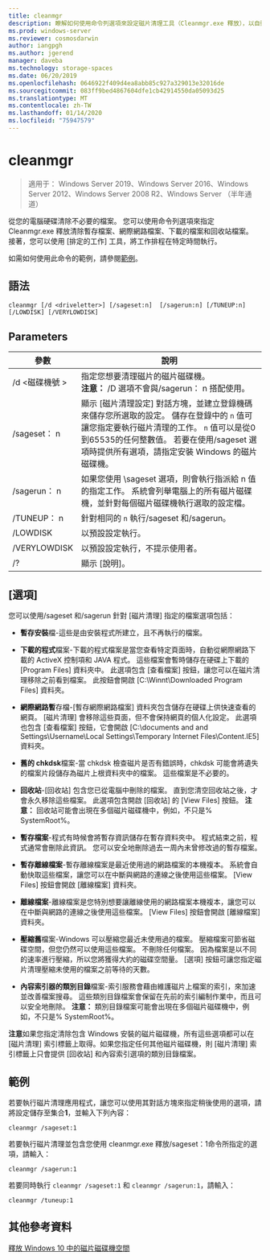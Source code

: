```yaml
---
title: cleanmgr
description: 瞭解如何使用命令列選項來設定磁片清理工具（Cleanmgr.exe 釋放），以自動清除特定檔案。
ms.prod: windows-server
ms.reviewer: cosmosdarwin
author: iangpgh
ms.author: jgerend
manager: daveba
ms.technology: storage-spaces
ms.date: 06/20/2019
ms.openlocfilehash: 0646922f409d4ea8abb85c927a329013e32016de
ms.sourcegitcommit: 083ff9bed4867604dfe1cb42914550da05093d25
ms.translationtype: MT
ms.contentlocale: zh-TW
ms.lasthandoff: 01/14/2020
ms.locfileid: "75947579"
---
```

# <a name="cleanmgr"></a>cleanmgr

> 適用于： Windows Server 2019、Windows Server 2016、Windows Server 2012、Windows Server 2008 R2、Windows Server （半年通道）

從您的電腦硬碟清除不必要的檔案。 您可以使用命令列選項來指定 Cleanmgr.exe 釋放清除暫存檔案、網際網路檔案、下載的檔案和回收站檔案。 接著，您可以使用 [排定的工作] 工具，將工作排程在特定時間執行。

如需如何使用此命令的範例，請參閱[範例](#examples)。

## <a name="syntax"></a>語法

```
cleanmgr [/d <driveletter>] [/sageset:n]  [/sagerun:n] [/TUNEUP:n] [/LOWDISK] [/VERYLOWDISK]
```

## <a name="parameters"></a>Parameters

|      參數      |    說明     |
| ------------------- | ------------------ |
|  /d \<磁碟機號 >          | 指定您想要清理磁片的磁片磁碟機。<br>**注意：** /D 選項不會與/sagerun： n 搭配使用。 |
| /sageset： n | 顯示 [磁片清理設定] 對話方塊，並建立登錄機碼來儲存您所選取的設定。 儲存在登錄中的 `n` 值可讓您指定要執行磁片清理的工作。 `n` 值可以是從0到65535的任何整數值。 若要在使用/sageset 選項時提供所有選項，請指定安裝 Windows 的磁片磁碟機。  |
|  /sagerun： n  |  如果您使用 \sageset 選項，則會執行指派給 n 值的指定工作。 系統會列舉電腦上的所有磁片磁碟機，並針對每個磁片磁碟機執行選取的設定檔。           |
| /TUNEUP： n    | 針對相同的 `n` 執行/sageset 和/sagerun。 |
| /LOWDISK     | 以預設設定執行。 |
| /VERYLOWDISK | 以預設設定執行，不提示使用者。 |
| /?           | 顯示 [說明]。 |

## <a name="options"></a>[選項]

您可以使用/sageset 和/sagerun 針對 [磁片清理] 指定的檔案選項包括：

- **暫存安裝**檔-這些是由安裝程式所建立，且不再執行的檔案。

- **下載的程式**檔案-下載的程式檔案是當您查看特定頁面時，自動從網際網路下載的 ActiveX 控制項和 JAVA 程式。 這些檔案會暫時儲存在硬碟上下載的 [Program Files] 資料夾中。 此選項包含 [查看檔案] 按鈕，讓您可以在磁片清理移除之前看到檔案。 此按鈕會開啟 [C:\Winnt\Downloaded Program Files] 資料夾。

- **網際網路暫**存檔-[暫存網際網路檔案] 資料夾包含儲存在硬碟上供快速查看的網頁。 [磁片清理] 會移除這些頁面，但不會保持網頁的個人化設定。 此選項也包含 [查看檔案] 按鈕，它會開啟 [C:\documents and and Settings\Username\Local Settings\Temporary Internet Files\Content.IE5] 資料夾。 

- **舊的 chkdsk**檔案-當 chkdsk 檢查磁片是否有錯誤時，chkdsk 可能會將遺失的檔案片段儲存為磁片上根資料夾中的檔案。 這些檔案是不必要的。

- **回收站**-[回收站] 包含您已從電腦中刪除的檔案。 直到您清空回收站之後，才會永久移除這些檔案。 此選項包含開啟 [回收站] 的 [View Files] 按鈕。 **注意：** 回收站可能會出現在多個磁片磁碟機中，例如，不只是% SystemRoot%。

- **暫存檔案**-程式有時候會將暫存資訊儲存在暫存資料夾中。 程式結束之前，程式通常會刪除此資訊。 您可以安全地刪除過去一周內未曾修改過的暫存檔案。

- **暫存離線檔案**-暫存離線檔案是最近使用過的網路檔案的本機複本。 系統會自動快取這些檔案，讓您可以在中斷與網路的連線之後使用這些檔案。 [View Files] 按鈕會開啟 [離線檔案] 資料夾。

- **離線檔案**-離線檔案是您特別想要讓離線使用的網路檔案本機複本，讓您可以在中斷與網路的連線之後使用這些檔案。 [View Files] 按鈕會開啟 [離線檔案] 資料夾。

- **壓縮舊**檔案-Windows 可以壓縮您最近未使用過的檔案。 壓縮檔案可節省磁碟空間，但您仍然可以使用這些檔案。 不刪除任何檔案。 因為檔案是以不同的速率進行壓縮，所以您將獲得大約的磁碟空間量。 [選項] 按鈕可讓您指定磁片清理壓縮未使用的檔案之前等待的天數。

- **內容索引器的類別目錄**檔案-索引服務會藉由維護磁片上檔案的索引，來加速並改善檔案搜尋。 這些類別目錄檔案會保留在先前的索引編制作業中，而且可以安全地刪除。 **注意：** 類別目錄檔案可能會出現在多個磁片磁碟機中，例如，不只是% SystemRoot%。

**注意**如果您指定清除包含 Windows 安裝的磁片磁碟機，所有這些選項都可以在 [磁片清理] 索引標籤上取得。如果您指定任何其他磁片磁碟機，則 [磁片清理] 索引標籤上只會提供 [回收站] 和內容索引選項的類別目錄檔案。 

## <a name="examples"></a>範例

若要執行磁片清理應用程式，讓您可以使用其對話方塊來指定稍後使用的選項，請將設定儲存至集合**1**，並輸入下列內容：

```
cleanmgr /sageset:1
```

若要執行磁片清理並包含您使用 cleanmgr.exe 釋放/sageset：1命令所指定的選項，請輸入：

```
cleanmgr /sagerun:1
```

若要同時執行 ```cleanmgr /sageset:1``` 和 ```cleanmgr /sagerun:1```，請輸入：

```
cleanmgr /tuneup:1
```

## <a name="additional-references"></a>其他參考資料

[釋放 Windows 10 中的磁片磁碟機空間](https://support.microsoft.com/help/12425/windows-10-free-up-drive-space)
